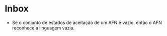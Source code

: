 # Inbox

- Se o conjunto de estados de aceitação de um AFN é vazio, então o AFN reconhece
  a linguagem vazia.
